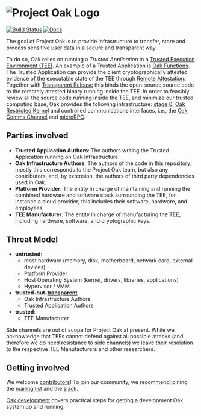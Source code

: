 <!-- Oak Logo Start -->
<!-- An HTML element is intentionally used since GitHub recommends this approach to handle different images in dark/light modes. Ref: https://docs.github.com/en/get-started/writing-on-github/getting-started-with-writing-and-formatting-on-github/basic-writing-and-formatting-syntax#specifying-the-theme-an-image-is-shown-to -->
<!-- markdownlint-disable-next-line MD033 -->
<h1><picture><source media="(prefers-color-scheme: dark)" srcset="docs/oak-logo/svgs/oak-logo-negative.svg?sanitize=true"><source media="(prefers-color-scheme: light)" srcset="docs/oak-logo/svgs/oak-logo.svg?sanitize=true"><img alt="Project Oak Logo" src="docs/oak-logo/svgs/oak-logo.svg?sanitize=true"></picture></h1>
<!-- Oak Logo End -->

[![Build Status](https://img.shields.io/github/actions/workflow/status/project-oak/oak/ci.yaml?branch=main&style=for-the-badge)](https://github.com/project-oak/oak/actions/workflows/ci.yaml?query=branch%3Amain)
[![Docs](https://img.shields.io/badge/docs-rust-brightgreen?style=for-the-badge)](https://project-oak.github.io/oak)

The goal of Project Oak is to provide infrastructure to transfer, store and
process sensitive user data in a secure and transparent way.

To do so, Oak relies on running a _Trusted Application_ in a
[Trusted Execution Environment (TEE)](https://en.wikipedia.org/wiki/Trusted_execution_environment).
An example of a Trusted Application is
[Oak Functions](/oak_functions/README.md). The Trusted Application can provide
the client cryptographically attested evidence of the executable state of the
TEE through [Remote Attestation](./docs/remote-attestation.md). Together with
[Transparent Release](https://github.com/project-oak/transparent-release) this
binds the open-source source code to the remotely attested binary running inside
the TEE. In order to feasibly review all the source code running inside the TEE,
and minimize our trusted computing base, Oak provides the following
infrastructure: [stage 0](/stage0_bin/),
[Oak Restricted Kernel](/oak_restricted_kernel/) and controlled communications
interfaces, i.e., the [Oak Comms Channel](/oak_channel/) and
[microRPC](/micro_rpc/).

## Parties involved

- **Trusted Application Authors**: The authors writing the Trusted Application
  running on Oak Infrastructure.
- **Oak Infrastructure Authors**: The authors of the code in this repository;
  mostly this corresponds to the Project Oak team, but also any contributors,
  and, by extension, the authors of third party dependencies used in Oak.
- **Platform Provider**: The entity in charge of maintaining and running the
  combined hardware and software stack surrounding the TEE, for instance a cloud
  provider; this includes their software, hardware, and employees.
- **TEE Manufacturer**: The entity in charge of manufacturing the TEE, including
  hardware, software, and cryptographic keys.

## Threat Model

- **untrusted**:
  - most hardware (memory, disk, motherboard, network card, external devices)
  - Platform Provider
  - Host Operating System (kernel, drivers, libraries, applications)
  - Hypervisor / VMM
- **trusted-but-[transparent](https://github.com/project-oak/transparent-release)**
  - Oak Infrastructure Authors
  - Trusted Application Authors
- **trusted**:
  - TEE Manufacturer

Side channels are out of scope for Project Oak at present. While we acknowledge
that TEEs cannot defend against all possible attacks (and therefore we do need
resistance to side channels) we leave their resolution to the respective TEE
Manufacturers and other researchers.

## Getting involved

We welcome [contributors](docs/CONTRIBUTING.md)! To join our community, we
recommend joining the
[mailing list](https://groups.google.com/g/project-oak-discuss) and the
[slack](https://join.slack.com/t/project-oak/shared_invite/zt-5hiliinq-f0fYZGwlzfH3kMrJuu3qlw).

[Oak development](docs/development.md) covers practical steps for getting a
development Oak system up and running.
